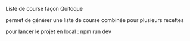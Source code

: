 Liste de course façon Quitoque

permet de générer une liste de course combinée pour plusieurs recettes

pour lancer le projet en local : npm run dev

